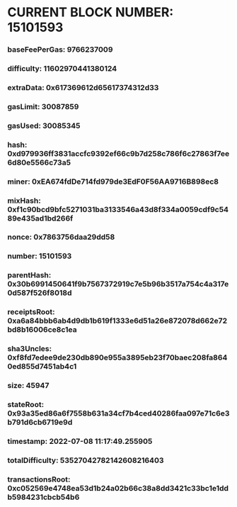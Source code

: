 # CURRENT BLOCK NUMBER: 15101593

### baseFeePerGas: 9766237009
### difficulty: 11602970441380124
### extraData: 0x617369612d65617374312d33
### gasLimit: 30087859
### gasUsed: 30085345
### hash: 0xd979936ff3831accfc9392ef66c9b7d258c786f6c27863f7ee6d80e5566c73a5
### miner: 0xEA674fdDe714fd979de3EdF0F56AA9716B898ec8
### mixHash: 0xf1c90bcd9bfc5271031ba3133546a43d8f334a0059cdf9c5489e435ad1bd266f
### nonce: 0x7863756daa29dd58
### number: 15101593
### parentHash: 0x30b6991450641f9b7567372919c7e5b96b3517a754c4a317e0d587f526f8018d
### receiptsRoot: 0xa6a84bbb6ab4d9db1b619f1333e6d51a26e872078d662e72bd8b16006ce8c1ea
### sha3Uncles: 0xf8fd7edee9de230db890e955a3895eb23f70baec208fa8640ed855d7451ab4c1
### size: 45947
### stateRoot: 0x93a35ed86a6f7558b631a34cf7b4ced40286faa097e71c6e3b791d6cb6719e9d
### timestamp: 2022-07-08 11:17:49.255905
### totalDifficulty: 53527042782142608216403
### transactionsRoot: 0xc052569e4748ea53d1b24a02b66c38a8dd3421c33bc1e1ddb5984231cbcb54b6

